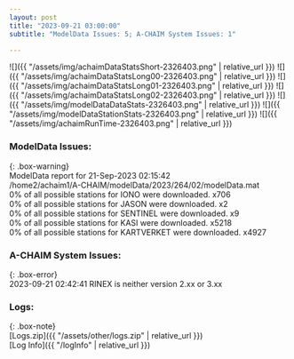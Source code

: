 ```yaml
---
layout: post
title: "2023-09-21 03:00:00"
subtitle: "ModelData Issues: 5; A-CHAIM System Issues: 1"

---
```


![]({{ "/assets/img/achaimDataStatsShort-2326403.png" | relative_url }})
![]({{ "/assets/img/achaimDataStatsLong00-2326403.png" | relative_url }})
![]({{ "/assets/img/achaimDataStatsLong01-2326403.png" | relative_url }})
![]({{ "/assets/img/achaimDataStatsLong02-2326403.png" | relative_url }})
![]({{ "/assets/img/modelDataDataStats-2326403.png" | relative_url }})
![]({{ "/assets/img/modelDataStationStats-2326403.png" | relative_url }})
![]({{ "/assets/img/achaimRunTime-2326403.png" | relative_url }})


### ModelData Issues:  
  
{: .box-warning}  
 ModelData report for 21-Sep-2023 02:15:42   
 /home2/achaim1/A-CHAIM/modelData/2023/264/02/modelData.mat   
 0% of all possible stations for IONO were downloaded. x706   
 0% of all possible stations for JASON were downloaded. x2   
 0% of all possible stations for SENTINEL were downloaded. x9   
 0% of all possible stations for KASI were downloaded. x5218   
 0% of all possible stations for KARTVERKET were downloaded. x4927   
  
### A-CHAIM System Issues:  
  
{: .box-error}  
2023-09-21 02:42:41 RINEX is neither version 2.xx or 3.xx  

### Logs:  
  
{: .box-note}  
[Logs.zip]({{ "/assets/other/logs.zip" | relative_url }})  
[Log Info]({{ "/logInfo" | relative_url }})  
